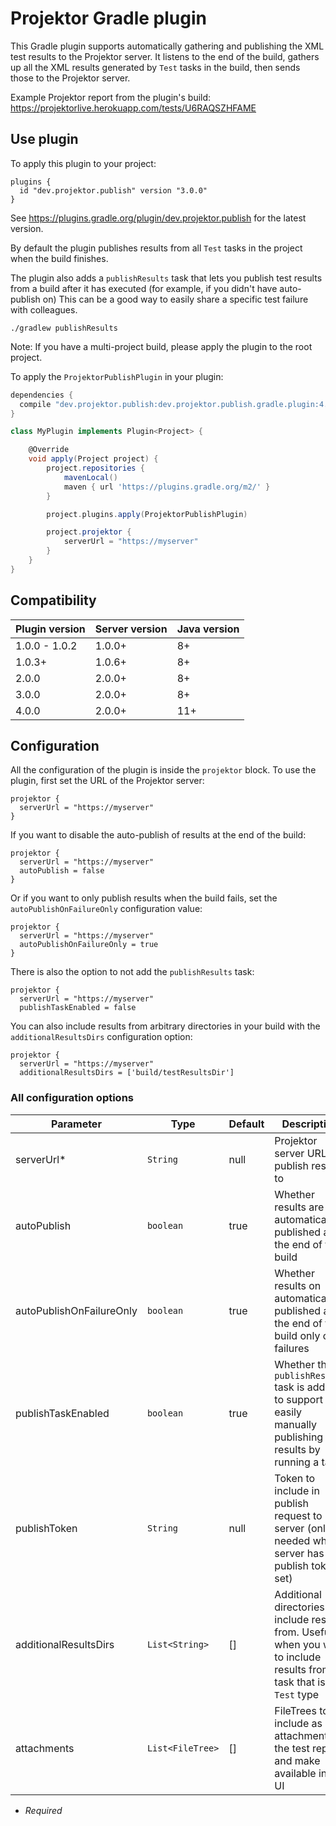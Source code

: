 # Projektor Gradle plugin

This Gradle plugin supports automatically gathering and publishing
the XML test results to the Projektor server. It listens to the
end of the build, gathers up all the XML results generated by
`Test` tasks in the build, then sends those to the Projektor server.

Example Projektor report from the plugin's build: https://projektorlive.herokuapp.com/tests/U6RAQSZHFAME

## Use plugin

To apply this plugin to your project:

```
plugins {
  id "dev.projektor.publish" version "3.0.0"
}
```

See https://plugins.gradle.org/plugin/dev.projektor.publish for the latest version.

By default the plugin publishes results from all `Test` tasks in the project
when the build finishes.

The plugin also adds a `publishResults` task that lets you publish test
results from a build after it has executed (for example, if you didn't have auto-publish on)
This can be a good way to easily share a specific test failure with colleagues.

`./gradlew publishResults`

Note: If you have a multi-project build, please apply the plugin to the root project.

To apply the `ProjektorPublishPlugin` in your plugin:

```groovy
dependencies {
  compile "dev.projektor.publish:dev.projektor.publish.gradle.plugin:4.0.1"
}
```

```groovy
class MyPlugin implements Plugin<Project> {

    @Override
    void apply(Project project) {
        project.repositories {
            mavenLocal()
            maven { url 'https://plugins.gradle.org/m2/' }
        }

        project.plugins.apply(ProjektorPublishPlugin)

        project.projektor {
            serverUrl = "https://myserver"
        }
    }
}
```

## Compatibility

| Plugin version | Server version | Java version |
| -------------- | -------------- | ------------ |
| 1.0.0 - 1.0.2  | 1.0.0+         | 8+           |
| 1.0.3+         | 1.0.6+         | 8+           |
| 2.0.0          | 2.0.0+         | 8+           |
| 3.0.0          | 2.0.0+         | 8+           |
| 4.0.0          | 2.0.0+         | 11+          |

## Configuration

All the configuration of the plugin is inside the `projektor` block.
To use the plugin, first set the URL of the Projektor server:

```
projektor {
  serverUrl = "https://myserver"
}
```

If you want to disable the auto-publish of results at the end of the build:

```
projektor {
  serverUrl = "https://myserver"
  autoPublish = false
}
```

Or if you want to only publish results when the build fails,
set the `autoPublishOnFailureOnly` configuration value:

```
projektor {
  serverUrl = "https://myserver"
  autoPublishOnFailureOnly = true
}
```

There is also the option to not add the `publishResults` task:

```
projektor {
  serverUrl = "https://myserver"
  publishTaskEnabled = false
```

You can also include results from arbitrary directories in your build with the `additionalResultsDirs` configuration option:

```
projektor {
  serverUrl = "https://myserver"
  additionalResultsDirs = ['build/testResultsDir']
```

### All configuration options

| Parameter                 | Type             | Default | Description                                |
| ------------------------- | ---------------- | ------- | ------------------------------------------ |
| serverUrl*                | `String`         | null    | Projektor server URL to publish results to |
| autoPublish               | `boolean`        | true    | Whether results are automatically published at the end of the build |
| autoPublishOnFailureOnly  | `boolean`        | true    | Whether results on automatically published at the end of the build only on failures |
| publishTaskEnabled        | `boolean`        | true    | Whether the `publishResults` task is added to support easily manually publishing results by running a task |
| publishToken              | `String`         | null    | Token to include in publish request to server (only needed when server has publish token set) |
| additionalResultsDirs     | `List<String>`   | []      | Additional directories to include results from. Useful when you want to include results from a task that isn't `Test` type |
| attachments               | `List<FileTree>` | []      | FileTrees to include as attachments to the test report and make available in the UI |

* _Required_
